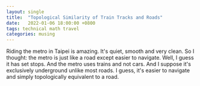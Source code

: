 ```yaml
---
layout: single
title:  "Topological Similarity of Train Tracks and Roads"
date:   2022-01-06 18:00:00 +0800
tags: technical math travel
categories: musing
---
```


Riding the metro in Taipei is amazing. It's quiet, smooth and very clean. So I thought:
the metro is just like a road except easier to navigate. Well, I guess it has set stops.
And the metro uses trains and not cars. And I suppose it's exclusively underground
unlike most roads. I guess, it's easier to navigate and simply topologically equivalent
to a road.